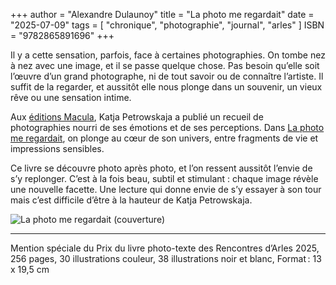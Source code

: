 +++
author = "Alexandre Dulaunoy"
title = "La photo me regardait" 
date = "2025-07-09"
tags = [
    "chronique", "photographie", "journal", "arles"
]
ISBN = "9782865891696"
+++

Il y a cette sensation, parfois, face à certaines photographies.
On tombe nez à nez avec une image, et il se passe quelque chose.
Pas besoin qu’elle soit l’œuvre d’un grand photographe, ni de tout savoir ou de connaître l’artiste.
Il suffit de la regarder, et aussitôt elle nous plonge dans un souvenir, un vieux rêve ou une sensation intime.

Aux [éditions Macula](https://www.editionsmacula.com), Katja Petrowskaja a publié un recueil de photographies nourri de ses émotions et de ses perceptions.
Dans [La photo me regardait](https://www.editionsmacula.com/livre/la-photo-me-regardait/), on plonge au cœur de son univers, entre fragments de vie et impressions sensibles.

Ce livre se découvre photo après photo, et l’on ressent aussitôt l’envie de s’y replonger.
C’est à la fois beau, subtil et stimulant : chaque image révèle une nouvelle facette.
Une lecture qui donne envie de s’y essayer à son tour mais c’est difficile d’être à la hauteur de Katja Petrowskaja.

![La photo me regardait (couverture)](/images/macula.jpg)

---
Mention spéciale du Prix du livre photo-texte des Rencontres d’Arles 2025, 256 pages, 30 illustrations couleur, 38 illustrations noir et blanc, Format : 13 x 19,5 cm
